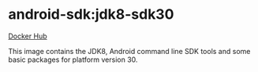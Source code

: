 # android-sdk:jdk8-sdk30 #

[Docker Hub](https://hub.docker.com/r/azabost/android-sdk/)

This image contains the JDK8, Android command line SDK tools and some basic packages for platform version 30.
